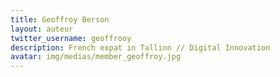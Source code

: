 ```yaml
---
title: Geoffroy Berson
layout: auteur
twitter_username: geoffrooy
description: French expat in Tallinn // Digital Innovation
avatar: img/medias/member_geoffroy.jpg
---
```


